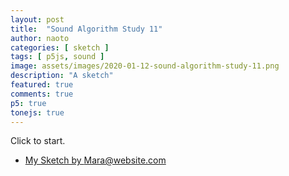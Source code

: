 ```yaml
---
layout: post
title:  "Sound Algorithm Study 11"
author: naoto
categories: [ sketch ]
tags: [ p5js, sound ]
image: assets/images/2020-01-12-sound-algorithm-study-11.png
description: "A sketch"
featured: true
comments: true
p5: true
tonejs: true
---
```


<div id = "p5sketch">
  <!-- p5 instance will be created here -->
</div>

Click to start.

* [My Sketch by Mara@website.com](https://www.openprocessing.org/sketch/757327)

<script>
// Naoto Hieda
// https://creativecommons.org/licenses/by-sa/3.0/

// credit
// Mara@website.com https://www.openprocessing.org/sketch/757327

function midiToFreq(m) {
  let tuning = 440;
  return Math.pow(2, (m - 69) / 12) * tuning;
}

let setColorMode = 0;

class ColorScheme {
  constructor(colorString) {
    this.colors = []; {
      let cc = colorString.split("/");
      let cs = cc[cc.length - 1].split("-");
      for (let i in cs) {
        let r = parseInt("0x" + cs[i].substring(0, 2));
        let g = parseInt("0x" + cs[i].substring(2, 4));
        let b = parseInt("0x" + cs[i].substring(4, 6));
        this.colors.push({
          r: r,
          g: g,
          b: b
        });
      }
      this.offset = 0;
    }
  }
  get(i) {
    i = Math.min(this.colors.length - 1, Math.max(0, i));
    return this.colors[(i + this.offset) % this.colors.length];
  }

}

var colorSchemes = [
  new ColorScheme("https://coolors.co/453823-561f37-39a2ae-55dbcb-75e4b3"),
  new ColorScheme("https://coolors.co/75e4b3-453823-561f37-39a2ae-55dbcb"),
  new ColorScheme("https://coolors.co/000000-808080-ffffff-333333-aaaaaa"),
  new ColorScheme("https://coolors.co/ffffff-808080-000000-333333-aaaaaa"),
];

function setColor(parent, func, index, alpha) {
  let idx = setColorMode;
  if (alpha == undefined) alpha = 255;
  parent[func](colorSchemes[idx].get(index).r, colorSchemes[idx].get(index).g, colorSchemes[idx].get(index).b, alpha);
}

// https://gist.github.com/gre/1650294/
EasingFunctions = {
  // no easing, no acceleration
  linear: function (t) { return t },
  // accelerating from zero velocity
  easeInQuad: function (t) { return t*t },
  // decelerating to zero velocity
  easeOutQuad: function (t) { return t*(2-t) },
  // acceleration until halfway, then deceleration
  easeInOutQuad: function (t) { return t<.5 ? 2*t*t : -1+(4-2*t)*t },
  // accelerating from zero velocity 
  easeInCubic: function (t) { return t*t*t },
  // decelerating to zero velocity 
  easeOutCubic: function (t) { return (--t)*t*t+1 },
  // acceleration until halfway, then deceleration 
  easeInOutCubic: function (t) { return t<.5 ? 4*t*t*t : (t-1)*(2*t-2)*(2*t-2)+1 },
  // accelerating from zero velocity 
  easeInQuart: function (t) { return t*t*t*t },
  // decelerating to zero velocity 
  easeOutQuart: function (t) { return 1-(--t)*t*t*t },
  // acceleration until halfway, then deceleration
  easeInOutQuart: function (t) { return t<.5 ? 8*t*t*t*t : 1-8*(--t)*t*t*t },
  // accelerating from zero velocity
  easeInQuint: function (t) { return t*t*t*t*t },
  // decelerating to zero velocity
  easeOutQuint: function (t) { return 1+(--t)*t*t*t*t },
  // acceleration until halfway, then deceleration 
  easeInOutQuint: function (t) { return t<.5 ? 16*t*t*t*t*t : 1+16*(--t)*t*t*t*t }
}

const width = 400;
const height = 400;

class Drawer {
  constructor({ c, args }) {
    this.c = c;
    if (args == undefined) {
      args = {};
    }
    if (args.col == undefined) {
      args.col = { bg: Math.floor(Math.random() * 5), fg: Math.floor(Math.random() * 5) };
      if (args.col.bg == args.col.fg) args.col.fg = (args.col.fg + 2) % 5;
    }
    if (args.sides == undefined) {
      args.sides = Math.floor(Math.random() * 5);
      args.r0 = Math.random();
      args.r1 = Math.random();
    }
    this.args = args;
  }
  draw({ pg, args }) {
    pg.push();
    if (typeof this.c === 'object') {
      this.c.draw(pg, { ...this.args, ...args });
    }
    pg.pop();
  }
}

class LayerGraphics {
  constructor({ p, pgF, pgB }) {
    this.p = p;
    this.pgF = pgF == undefined ? p.createGraphics(width, height) : pgF;
    this.pgB = pgB == undefined ? p.createGraphics(width, height) : pgB;

    this.bangT = 0;
    this.bangDur = 0.75;
    this.bangCycle = 0;
    this.bangParam = 0;
    this.bangTween = 0;
  }

  bang({ t }) {
    this.bangT = t;
    this.bangParam = Math.floor(Math.random() * 4);
    this.bangCycle = (this.bangCycle + 1) % 2;
  }

  update({ t }) {
    let p = this.p;
    this.bangTween = p.constrain((t - this.bangT) / this.bangDur, 0, 1);
  }
}

class CutGraphics extends LayerGraphics {
  constructor({ p, pgF, pgB, fore, back }) {
    super({ p, pgF, pgB });
    this.foreDraw = fore;
    this.backDraw = back;
  }

  bang({ t, next }) {
    this.foreDraw = this.backDraw;
    this.backDraw = next;
    super.bang({ t });
  }

  update({ t }) {
    let p = this.p;
    super.update({ t });

    this.backDraw.draw({ pg: this.pgB });
    this.foreDraw.draw({ pg: this.pgF });
  }

  draw({ pg }) {
    let p = this.p;

    pg.image(this.pgB, 0, 0);
    pg.push();
    pg.imageMode(p.CENTER);
    pg.translate(width / 2, height / 2);
    pg.rotate(this.bangParam * Math.PI / 2);
    pg.translate(-EasingFunctions.easeInOutCubic(this.bangTween) * width, 0);
    pg.rotate(-this.bangParam * Math.PI / 2);
    pg.image(this.pgF, 0, 0);
    pg.pop();
  }
}

class WipeDelayGraphics extends LayerGraphics {
  constructor({ p, pgF, pgB, fore, back, wipe }) {
    super({ p, pgF, pgB });
    this.pgMask = p.createGraphics(width, height);
    this.pgbF = p.createGraphics(width, height);
    this.pgbB = p.createGraphics(width, height);
    this.foreDraw = fore;
    this.backDraw = back;
    this.wipeDraw = wipe;
    this.seq = 0;
    this.bangDur = 1;
  }

  bang({ t, next, wipe }) {
    this.seq = (this.seq + 1) % 2;
    if (this.seq == 0) {
      this.foreDraw = this.backDraw;
      this.backDraw = next;
      this.wipeDraw = wipe;
      super.bang({ t });
    }
    else {
      this.bangT = t;
    }
  }

  update({ t }) {
    let p = this.p;
    super.update({ t });

    setColorMode = 0;
    this.backDraw.draw({ pg: this.pgB });
    this.foreDraw.draw({ pg: this.pgF });
    setColorMode = 2;
    let tw = 0;
    if (this.seq == 0) {
      tw = this.bangTween * 0.5;
    }
    else {
      tw = this.bangTween * 0.5 + 0.5;
    }
    let args = { tw, bangParam: this.bangParam };

    this.wipeDraw.draw({ pg: this.pgMask, args });
    setColorMode = 0;

    this.pgbB.blendMode(p.BLEND);
    this.pgbB.background(0);
    this.pgbB.image(this.pgB, 0, 0);
    this.pgbB.blendMode(p.MULTIPLY);
    this.pgbB.image(this.pgMask, 0, 0);

    this.pgMask.filter(p.INVERT);

    this.pgbF.push();
    this.pgbF.blendMode(p.BLEND);
    this.pgbF.background(0);
    this.pgbF.image(this.pgF, 0, 0);
    this.pgbF.blendMode(p.MULTIPLY);
    this.pgbF.image(this.pgMask, 0, 0);
  }

  draw({ pg }) {
    let p = this.p;

    pg.image(this.pgbB, 0, 0);
    pg.blendMode(p.ADD);
    pg.image(this.pgbF, 0, 0);
    pg.blendMode(p.BLEND);
  }
}

class GlitchGraphics {
  constructor({ p, pgF, }) {
    this.p = p;
    this.pgF = pgF == undefined ? p.createGraphics(width, height) : pgF;
    this.buf = [];
    for (let i = 0; i < 10; i++) {
      let h = Math.random() * height / 32;
      let y = Math.random() * (height - h);
      let dx = (Math.random() - 0.5) * width / 12;
      let dy = (Math.random() - 0.5) * h;
      this.buf.push({ h, y, dx, dy });
    }
  }

  draw({ pg }) {
    let p = this.p;

    pg.image(this.pgF, 0, 0);
    for (let i = 0; i < 10; i++) {
      let { h, y, dx, dy } = this.buf[i];
      pg.image(this.pgF, dx, y + dy, width, h,
        0, y, width, h)
    }
    let h = Math.random() * height / 32;
    let y = Math.random() * (height - h);
    let dx = (Math.random() - 0.5) * width / 12;
    let dy = (Math.random() - 0.5) * h;
    this.buf.push({ h, y, dx, dy });
    this.buf.shift();
  }
}

class StripeWipe {
  constructor({ p }) {
    this.p = p;
  }
  draw(pg, args) {
    let p = this.p
    let { tw, bangParam } = args;
    setColor(pg, 'background', 0);
    pg.translate(pg.width / 2, pg.height / 2);
    pg.noStroke();
    setColor(pg, 'fill', 2);
    let n = bangParam + 1;
    let r = pg.width / 1.4 / n;
    pg.rectMode(p.CENTER);
    for (let i = -n; i <= n; i++) {
      pg.rect(i * r, 0, p.lerp(0, r, EasingFunctions.easeInOutCubic(tw)), pg.height * 2);
    }
  }
}
class CircleExpandWipe {
  constructor({ p }) {
    this.p = p;
  }
  draw(pg, args) {
    let p = this.p
    let { tw, bangParam } = args;
    setColor(pg, 'background', 0);
    pg.translate(pg.width / 2, pg.height / 2);
    pg.noStroke();
    setColor(pg, 'fill', 2);
    let n = bangParam;
    let r = p.lerp(0, pg.width * 1.42, EasingFunctions.easeInOutCubic(tw)) / (n * 2 + 1) * 2;
    for (let i = -n; i <= n; i++) {
      for (let j = -n; j <= n; j++) {
        pg.ellipse(pg.width / 2 / n * j, pg.width / 2 / n * i, r);
      }
    }
  }
}
class ShapeExpandWipe {
  constructor({ p }) {
    this.p = p;
  }
  draw(pg, args) {
    let p = this.p
    let { tw, bangParam } = args;
    setColor(pg, 'background', 0);
    pg.translate(pg.width / 2, pg.height / 2);
    pg.noStroke();
    setColor(pg, 'fill', 2);
    let n = bangParam + 3;
    let r = p.lerp(0, pg.width * 1.42, EasingFunctions.easeInOutCubic(tw));
    pg.beginShape();
    for (let i = 0; i <= n; i++) {
      let theta = i / n * Math.PI * 2 - Math.PI / 2;
      let x = r * Math.cos(theta);
      let y = r * Math.sin(theta);
      pg.vertex(x, y);
    }
    pg.endShape(p.CLOSE);
  }
}
class ClockWipe {
  constructor({ p }) {
    this.p = p;
  }
  draw(pg, args) {
    let p = this.p
    let { tw, bangParam } = args;
    setColor(pg, 'background', 0);
    pg.translate(pg.width / 2, pg.height / 2);
    pg.noStroke();
    setColor(pg, 'fill', 2);
    let rate = EasingFunctions.easeInOutCubic(tw);
    let n = 128;
    let r = pg.width;
    pg.beginShape();
    pg.vertex(0, 0);
    let sign = bangParam % 2 == 0 ? -1 : 1;
    for (let i = 0; i <= n; i++) {
      let theta = sign * i / n * Math.PI * 2 * rate - Math.PI / 2;
      let x = r * Math.cos(theta);
      let y = r * Math.sin(theta);
      pg.vertex(x, y);
    }
    pg.vertex(0, 0);
    pg.endShape();
  }
}
class HorizontalBoxPushWipe {
  constructor({ p }) {
    this.p = p;
  }
  draw(pg, args) {
    let p = this.p
    let { tw, bangParam } = args;
    setColor(pg, 'background', 0);
    pg.noStroke();
    setColor(pg, 'fill', 2);
    pg.translate(pg.width / 2, pg.height / 2);
    pg.rotate(bangParam / 2 * Math.PI);
    pg.translate(-pg.width / 2, -pg.height / 2);
    let r = p.lerp(0, pg.width, EasingFunctions.easeInOutCubic(tw));
    pg.rect(0, 0, r, pg.height);
  }
}

class WotC {
  constructor({ p }) {
    this.p = p;
    this.circleCnt = 0;
    this.vertexCnt = 0;
    this.MAX_CIRCLE_CNT = 200;
    this.MIN_CIRCLE_CNT = 50;
    this.MAX_VERTEX_CNT = 30;
    this.MIN_VERTEX_CNT = 3;
  }

  draw(pg, args) {
    let { col, sides } = args;
    setColor(pg, 'background', col.bg);
    // Waltz of the Circles by MiniPear
    // https://www.openprocessing.org/sketch/748916
    let { r0, r1 } = args;
    let p = this.p;
    pg.push();
    pg.translate(pg.width / 2, pg.height / 2);

    this.circleCnt = p.int(p.map(r0, 0, 1, this.MAX_CIRCLE_CNT, this.MIN_CIRCLE_CNT));
    this.vertexCnt = [3, 4, 5, 6, 100][Math.floor(r1 * 5)];
    // this.vertexCnt = p.int(p.map(r1, 0, 1, this.MAX_VERTEX_CNT, this.MIN_VERTEX_CNT));

    let idx = 0, index = col.fg;
    let c0 = p.color(colorSchemes[idx].get(index).r, colorSchemes[idx].get(index).g, colorSchemes[idx].get(index).b);
    index = (col.fg + 2) % 5;
    let c1 = p.color(colorSchemes[idx].get(index).r, colorSchemes[idx].get(index).g, colorSchemes[idx].get(index).b);

    for (let ci = 0; ci < this.circleCnt; ci++) {
      let time = p.frameCount / 20;
      let thetaC = p.map(ci, 0, this.circleCnt, 0, p.TAU);
      let scale = pg.width / 7 * 3;

      let circleCenter = this.getCenterByTheta(thetaC, time, scale);
      let circleSize = this.getSizeByTheta(thetaC, time, scale);
      // let c = this.getColorByTheta(thetaC, time);

      // pg.stroke(c);
      // setColor(pg, 'stroke', col.fg);
      let th = 8.0 * thetaC + time * 2.0;
      let c = p.lerpColor(c0, c1, Math.cos(th) * 0.5 + 0.5);
      pg.stroke(c);
      pg.noFill();
      if (this.vertexCnt > 10) {
        pg.ellipse(circleCenter.x, circleCenter.y, circleSize * 2);
      } else {
        pg.beginShape();
        for (let vi = 0; vi < this.vertexCnt; vi++) {
          let thetaV = p.map(vi, 0, this.vertexCnt, 0, p.TAU);
          let x = circleCenter.x + Math.cos(thetaV) * circleSize;
          let y = circleCenter.y + Math.sin(thetaV) * circleSize;
          pg.vertex(x, y);
        }
        pg.endShape(p.CLOSE);
      }
    }
    pg.pop();
  }

  getCenterByTheta(theta, time, scale) {
    let p = this.p;
    let direction = p.createVector(Math.cos(theta), Math.sin(theta));
    let distance = 0.6 + 0.2 * Math.cos(theta * 6.0 + Math.cos(theta * 8.0 + time));
    let circleCenter = direction.mult(distance * scale);
    return circleCenter;
  }

  getSizeByTheta(theta, time, scale) {
    let offset = 0.2 + 0.12 * Math.cos(theta * 9.0 - time * 2.0);
    let circleSize = scale * offset;
    return circleSize;
  }

  getColorByTheta(theta, time) {
    let p = this.p;
    let th = 8.0 * theta + time * 2.0;
    let r = 0.6 + 0.4 * Math.cos(th),
      g = 0.6 + 0.4 * Math.cos(th - Math.PI / 3),
      b = 0.6 + 0.4 * Math.cos(th - Math.PI * 2.0 / 3.0),
      alpha = p.map(this.circleCnt, this.MIN_CIRCLE_CNT, this.MAX_CIRCLE_CNT, 150, 100);
    return p.color(r * 255, g * 255, b * 255, alpha);
  }
}

class PF {
  constructor({ p }) {
    this.p = p;
    this.rot = 0;
    this.freq = 0.000005;
    this.cont = 0;
  }
  draw(pg, args) {
    let { col, sides } = args;
    setColor(pg, 'background', col.bg);
    // particleFlow by yasai
    // https://www.openprocessing.org/sketch/422446
    let p = this.p;
    pg.translate(width / 2, height / 2);
    pg.rotate(p.radians(this.rot));

    pg.ellipseMode(p.RADIUS);
    for (let i = 0; i < 200; i++) {
      let circle = width / 3 + width / 6 * 0.5 * Math.sin(p.millis() * this.freq * i);
      let alpha = p.map(circle, 150, 250, 255, 60);
      let r = p.map(circle, 150 / 600 * width, 250 / 600 * width, 5, 2) / 600 * width;
      setColor(pg, 'fill', col.fg, alpha);
      pg.noStroke();
      pg.ellipse(circle * Math.cos(i), circle * Math.sin(i), r, r);
      this.rot = this.rot + 0.00005 * 4;
    }
  }
}

class Blobs {
  constructor({ p }) {
    this.p = p;
    this.handle_len_rate = 3;
    this.maxDistance = 200;
    this.circlePaths = [];
    this.connections = [];
    this.numBlobs = 8;

    this.setup();
  }

  setup() {
    const p = this.p;
    this.radius = 120 * 8;
    //generate circles
    for (let i = 0; i < this.numBlobs; i++) {
      this.circlePaths.push({
        position: p.createVector(p.random(width), p.random(height)),
        radius: this.radius,//i == 0 ? 120 : p.random(100, 120),
        vel: p5.Vector.random2D().mult(2)
      });
    }
    this.circlePaths[0].radius = 250 * 0.4;
  }

  draw(pg, args) {
    const { col, sides } = args;
    const { tw, bangParam } = args;
    pg.push();
    if (tw == undefined) {
      setColor(pg, 'background', col.bg);
      setColor(pg, 'fill', col.fg);
    }
    else {
      pg.background(0);
      pg.fill(255)
    }
    // My Sketch by Mara@website.com
    // https://www.openprocessing.org/sketch/757327
    const p = this.p;
    let radius = this.radius;
    if (tw < 0.5) {
      radius *= p.map(EasingFunctions.easeInOutCubic(tw * 2), 0, 1, 0, 0.125);
    }
    else {
      radius *= p.map(EasingFunctions.easeInOutCubic(tw * 2 - 1), 0, 1, 0.125, 1);
    }
    if (tw == undefined)
      radius = this.radius / 8;
    pg.noStroke();
    this.circlePaths.forEach((circle, index) => {
      circle.radius = radius;
    });

    //draw circles
    this.circlePaths.forEach((circle, index) => {
      let position = circle.position;
      position.add(circle.vel);
      let d = width / 10;
      if (position.x > width + d) position.x = position.x - (width + d);
      else if (position.x < -d) position.x = width + d - position.x;
      if (position.y > height + d) position.y = position.y - (height + d);
      else if (position.y < -d) position.y = height + d - position.y;
      pg.ellipse(position.x, position.y, circle.radius, circle.radius)
    })

    //generate connections
    this.connections.length = 0;
    for (let i = 0, l = this.circlePaths.length; i < l; i++) {
      for (let j = i - 1; j >= 0; j--) {
        let path = this.metaball(this.circlePaths[i], this.circlePaths[j], 0.5, this.handle_len_rate, this.maxDistance);
        if (path) {
          this.connections.push(path);
        }
      }
    }

    //draw connections
    this.connections.forEach(path => {
      pg.beginShape();
      for (let j = 0; j < 4; j++) {
        if (j == 0) pg.vertex(path.segments[j].x, path.segments[j].y);
        else if (j % 2 != 0) {
          pg.vertex(path.segments[(j + 1) % 4].x, path.segments[(j + 1) % 4].y);
        }
        if (j % 2 != 0) continue;
        pg.bezierVertex(
          path.segments[j].x + path.handles[j].x, path.segments[j].y + path.handles[j].y,
          path.segments[(j + 1) % 4].x + path.handles[(j + 1) % 4].x, path.segments[(j + 1) % 4].y + path.handles[(j + 1) % 4].y,
          path.segments[(j + 1) % 4].x, path.segments[(j + 1) % 4].y
        );
      }
      pg.endShape();
    })
    pg.pop();
  }

  metaball(ball1, ball2, v, handle_len_rate, maxDistance) {
    let p = this.p;
    let radius1 = ball1.radius / 2;
    let radius2 = ball2.radius / 2;
    let center1 = ball1.position;
    let center2 = ball2.position;
    let d = center1.dist(center2);
    let u1 = 0;
    let u2 = 0;
    if (d > maxDistance || d <= Math.abs(radius1 - radius2)) {
      return;
    } else if (d < radius1 + radius2) {
      // case circles are overlapping
      u1 = Math.acos((radius1 * radius1 + d * d - radius2 * radius2) / (2 * radius1 * d));
      u2 = Math.acos((radius2 * radius2 + d * d - radius1 * radius1) / (2 * radius2 * d));
    }
    let angle1 = Math.atan2(center2.y - center1.y, center2.x - center1.x);
    let angle2 = Math.acos((radius1 - radius2) / d);
    let angle1a = angle1 + u1 + (angle2 - u1) * v;
    let angle1b = angle1 - u1 - (angle2 - u1) * v;
    let angle2a = angle1 + Math.PI - u2 - (Math.PI - u2 - angle2) * v;
    let angle2b = angle1 - Math.PI + u2 + (Math.PI - u2 - angle2) * v;
    let p1a = p5.Vector.add(center1, p5.Vector.fromAngle(angle1a, radius1));
    let p1b = p5.Vector.add(center1, p5.Vector.fromAngle(angle1b, radius1));
    let p2a = p5.Vector.add(center2, p5.Vector.fromAngle(angle2a, radius2));
    let p2b = p5.Vector.add(center2, p5.Vector.fromAngle(angle2b, radius2));
    // define handle length by the distance between
    // both ends of the curve to draw
    let d2 = Math.min(v * handle_len_rate, p.dist(p1a.x, p1a.y, p2a.x, p2a.y) / (radius1 + radius2));
    // case circles are overlapping:
    d2 *= Math.min(1, d * 2 / (radius1 + radius2));
    radius1 *= d2;
    radius2 *= d2;
    let path = {
      segments: [p1a, p2a, p2b, p1b],
      handles: [
        p5.Vector.fromAngle(angle1a - Math.PI / 2, radius1),
        p5.Vector.fromAngle(angle2a + Math.PI / 2, radius2),
        p5.Vector.fromAngle(angle2b - Math.PI / 2, radius2),
        p5.Vector.fromAngle(angle1b + Math.PI / 2, radius1)
      ]
    };
    return path;
  }
}

class CircleGrid {
  draw(pg, args) {
    let { col, sides } = args;
    setColor(pg, 'background', col.bg);
    setColor(pg, 'fill', col.fg);
    pg.noStroke();
    let n = sides + 1;
    let r = pg.width / n / 4;
    pg.translate(pg.width / 2, pg.height / 2);
    for (let i = -n; i <= n; i++) {
      for (let j = -n; j <= n; j++) {
        pg.push();
        pg.translate(pg.width / 2 / n * j, pg.width / 2 / n * i);
        pg.ellipse(0, 0, r, r);
        pg.pop();
      }
    }
  }
}

class SquareGrid {
  constructor({ p }) {
    this.p = p;
  }
  draw(pg, args) {
    let p = this.p
    let { col, sides } = args;
    let n = sides + 1;
    let r = pg.width / n / 4 * Math.sqrt(2);

    let t = p.millis() * 0.001;
    if ((t + 1) % 4 < 2) {
      setColor(pg, 'background', col.bg);
      setColor(pg, 'fill', col.fg);
    }
    else {
      setColor(pg, 'background', col.fg);
      setColor(pg, 'fill', col.bg);
      pg.translate(pg.width / 2 / n * 0.5, pg.width / 2 / n * 0.5);
    }
    pg.noStroke();
    pg.rectMode(p.CENTER);
    pg.translate(pg.width / 2, pg.height / 2);
    for (let i = -n; i <= n; i++) {
      for (let j = -n; j <= n; j++) {
        pg.push();
        pg.translate(pg.width / 2 / n * j, pg.width / 2 / n * i);
        pg.rotate((EasingFunctions.easeInOutQuint(t % 1) + Math.floor(t)) / 4 * Math.PI);
        pg.rect(0, 0, r, r);
        pg.pop();
      }
    }
  }
}

class NoiseRing {
  constructor({ p }) {
    this.p = p;
    this.n = 12;
    this.phases = new Array(this.n).fill(0);
  }
  draw(pg, args) {
    let p = this.p
    let { col, freq } = args;
    let t = p.millis() * 0.001;
    this.phase += freq * 0.03;
    pg.push();
    setColor(pg, 'fill', col.bg, 100);
    pg.rectMode(pg.CORNER);
    pg.noStroke();
    pg.rect(0, 0, pg.width, pg.height);

    pg.noFill();
    pg.strokeWeight(pg.width / 100);
    pg.translate(pg.width / 2, pg.height / 2);
    let W = pg.width * 0.1;
    let w = pg.width / 30;
    let n = this.n;
    for (let i = 0; i < n; i++) {
      pg.push();
      let scolor = i % 4;
      if (scolor == col.bg) {
        scolor = (scolor + 1) % 4;
      }
      setColor(pg, 'stroke', scolor);
      let note = p.map(freq, 20, 60, 0, n);
      let dist = p.map(Math.abs(i - note), 0, 4, 1, 0);
      let noiseFactor = 0;
      if (dist > 0) noiseFactor = dist;
      this.phases[i] += noiseFactor;
      pg.rotate((this.phases[i] + t * 0.5) * (n - i) / n);
      pg.beginShape();
      let N = 128;
      for (let j = 0; j < N; j++) {
        let r = (i + noiseFactor * Math.random()) * w + W;
        let theta = j / N * Math.PI;
        let x = r * Math.cos(theta);
        let y = r * Math.sin(theta);
        pg.vertex(x, y);
      }
      pg.endShape();
      // pg.arc(0, 0, i * w + W, i * w + W, 0, Math.PI * 0.5*(freq+1)/30);
      // pg.arc(0, 0, i * w + W, i * w + W, Math.PI, Math.PI * 1.5*(freq+1)/30);
      pg.pop();
    }
    pg.pop();
  }
}

Array.prototype.repeat = function (n) {
  let ret = [];
  for (let i = 0; i < n; i++) {
    for (let j = 0; j < this.length; j++) {
      ret.push(this[j]);
    }
  }
  return ret;
}

Array.prototype.synth = function (synth) {
  return this.map(i => i + synth);
}

const s = (p) => {
  const wipeDraws = [
    new Blobs({ p }),
    // new StripeWipe({ p }),
    // new CircleExpandWipe({ p }),
    // new ShapeExpandWipe({ p }),
    // new ClockWipe({ p }),
    // new HorizontalBoxPushWipe({ p }),
  ];
  const solidDraws = [
    // new WotC({ p }),
    // new PF({ p }),
    // new Blobs({ p }),
    // new Blobs({ p }),
    new Blobs({ p }),
    new SquareGrid({ p }),
    new CircleGrid({ p }),
  ];
  const foreDrawer = new Drawer({ c: new NoiseRing({ p }), args: { col: { fg: 1, bg: 4 } } });
  const synths = {};

  let freq = 0;
  let pointer = 0;
  let codeInput;
  let tokens = [];

  let isPlaying = false;
  let prevChar = '';

  let codeBase = `[30,40].synth(p).concat([30,50].synth(a)).repeat(8).concat('70~').repeat(4)`;
  let pastCommands = [];

  let wipe0, cut0;
  let glitch0;
  let turn;

  p.setup = () => {
    p.createCanvas(width, height);
    p.frameRate(30);

    wipe0 = new WipeDelayGraphics({
      p,
      fore: new Drawer({ c: solidDraws[1] }),
      back: new Drawer({ c: solidDraws[0] }),
      wipe: new Drawer({ c: wipeDraws[0], args: { wipe: wipe0 } })
    });

    cut0 = new CutGraphics({
      p,
      fore: new Drawer({ c: solidDraws[1] }),
      back: new Drawer({ c: solidDraws[0] }),
    });

    turn = wipe0;

    glitch0 = new GlitchGraphics({ p });

    synths['~'] = new Tone.Synth({
      oscillator: { type: 'triangle' }
    }).toMaster();
    synths['a'] = new Tone.AMSynth().toMaster();
    synths['f'] = new Tone.FMSynth().toMaster();
    synths['N'] = new Tone.Synth({
      oscillator: { type: 'sawtooth' }
    }).toMaster();
    synths['^'] = new Tone.Synth({
      oscillator: { type: 'triangle' }
    }).toMaster();
    synths['['] = new Tone.Synth({
      oscillator: { type: 'square' }
    }).toMaster();
    synths['p'] = new Tone.PluckSynth().toMaster();
    synths['m'] = new Tone.MetalSynth().toMaster();
    synths['n'] = new Tone.NoiseSynth().toMaster();

    codeInput = p.createInput(codeBase);
    codeInput.size(p.width * 1.5);

    // codeInput.elt.onkeyup = runButtonClicked;
  }

  p.mouseClicked = () => {
    runButtonClicked();
  }

  let node;
  let lastNode;
  let curSynth;
  let curPattern = 0;
  let curDraw = 0;

  p.draw = () => {
    let t = p.millis() * 0.001;

    if (isPlaying) {
      if (pointer < tokens.length) {
        lastNode = node;
        node = tokens[pointer];
        execute(node);
        if (node == '~') {
          curPattern = (curPattern + 1) % wipeDraws.length;
          curDraw = (curDraw + 1) % solidDraws.length;
          // turn = p.random([wipe0, wipe0, wipe0, cut0]);
          turn = wipe0;
          next = new Drawer({ c: solidDraws[curDraw] })
          // next = new Drawer({ c: p.random(solidDraws) })
          wipe0.bang({
            t, next,
            wipe: new Drawer({
              c: wipeDraws[curPattern],
              args: { wipe: wipe0 }
            })
          });
          cut0.bang({
            t, next
          });
        }
      } else {
        isPlaying = false;
      }
    } else {
      for (const key in synths) {
        synths[key].triggerRelease();
      }
      prevChar = '';
    }

    if (!isNaN(node)) {
      pastCommands.push(freq);
    } else {
      pastCommands.push(node);
    }
    if (pastCommands.length > 15 * 15) pastCommands.shift();
    pointer++;

    turn.update({ t });
    if (false && (curSynth == 'n' || curSynth == 'm')) {
      turn.draw({ pg: glitch0.pgF });
      glitch0.draw({ pg: p });
    }
    else {
      turn.draw({ pg: p });
    }

    p.loadPixels();
    let pixels = p.pixels;
    let d = p.pixelDensity();
    let meml = 68729;
    let note = p.map(freq, 20, 60, 0, width * height * d * d * 4 - meml);
    pixels.copyWithin(note + freq, 1, meml);
    if (curSynth == '~') {
      pixels.reverse();
    }
    p.updatePixels();
  }

  const runButtonClicked = () => {
    isPlaying = true;

    let code = codeInput.value();
    code = unpack(code);

    let lex = code.match(/(\D+)|[+-]?(\d*[.])?\d+/gi);
    parse(lex);
  }

  const unpack = (code) => {
    let result = '';
    function looseJsonParse(obj) {
      return Function(`"use strict";
      let a='a';let f='f';let N='N';let p='p';let m='m';let s='~';let t='^';let q='[';let n='n'
      return (` + obj + ')')();
    }
    let c = looseJsonParse(code);
    for (let i = 0; i < c.length; i++) {
      result += c[i];
    }
    return result;
  }


  const parse = (l) => {
    pointer = 0;
    tokens = [];
    if (l) {
      for (let i = 0; i < l.length; i++) {
        if (isNaN(l[i])) {
          let chars = l[i].split('');
          for (let j = 0; j < chars.length; j++) {
            tokens.push(chars[j]);
          }
        } else {
          tokens.push(l[i]);
        }
      }
    }
  }

  const execute = (t) => {
    if (t != prevChar) {
      if (isNaN(t)) {
        switch (t) {
          case '~':
          case 'a':
          case 'f':
          case 'N':
          case '^':
          case '[':
          case 'p':
          case 'm':
            curSynth = t;
            if (t == 'm') {
              synths[t].triggerAttack();
            } else {
              synths[t].triggerAttack(midiToFreq(freq));
            }
            for (const key in synths) {
              if (key != t) {
                synths[key].triggerRelease();
              }
            }
            break;
          case '=':
            curSynth = '';
            for (const key in synths) {
              synths[key].triggerRelease();
            }
            break;
          case '+':
          case '-':
          case '*':
          case '/':
          case '<':
          case '>':
            break;
          default:
            curSynth = 'n';
            synths.n.triggerAttack();
        }
      } else {
        if (prevChar == "+") {
          freq += parseFloat(t);
        } else if (prevChar == "-") {
          freq -= parseFloat(t);
        } else if (prevChar == "*") {
          freq *= parseFloat(t);
        } else if (prevChar == "/") {
          freq /= parseFloat(t);
        } else {
          freq = parseFloat(t);
        }

        // if (freq == 0) freq = p.random(110);

        let f = midiToFreq(freq);
        if (isNaN(f) == false && f < 1e5) {
          for (const key in synths) {
            if (key != 'n' && key != 'p') {
              synths[key].frequency.setValueAtTime(f);
            }
          }
        }
      }
    }
    prevChar = t;
  }
}

let myp5 = new p5(s, document.getElementById('p5sketch'));
</script>